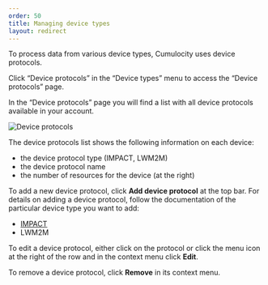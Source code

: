 ```yaml
---
order: 50
title: Managing device types
layout: redirect
---
```



To process data from various device types, Cumulocity uses device protocols.

Click “Device protocols” in the “Device types” menu to access the “Device protocols” page.

In the “Device protocols”  page you will find a list with all device protocols available in your account.

<img src="/guides/users-guide/DeviceManagement/DevMgmt_DeviceProtocols.png" alt="Device protocols" style="max-width: 100%">

The device protocols list shows the following information on each device:

* the device protocol type (IMPACT, LWM2M)
* the device protocol name 
* the number of resources for the device (at the right)

To add a new device protocol, click **Add device protocol** at the top bar. For details on adding a device protocol, follow the documentation of the particular device type you want to add:

* [IMPACT](/guides/images/users-guide/impact)
* LWM2M

To edit a device protocol, either click on the protocol or click the menu icon at the right of the row and in the context menu click **Edit**. 

To remove a device protocol, click **Remove** in its context menu.